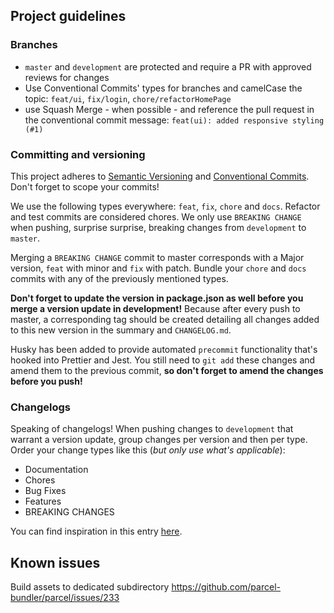 ## Project guidelines

### Branches

- `master` and `development` are protected and require a PR with approved reviews for changes
- Use Conventional Commits' types for branches and camelCase the topic: `feat/ui`, `fix/login`, `chore/refactorHomePage`
- use Squash Merge - when possible - and reference the pull request in the conventional commit message: `feat(ui): added responsive styling (#1)`

### Committing and versioning

This project adheres to [Semantic Versioning](https://semver.org/) and [Conventional Commits](https://conventionalcommits.org/). Don't forget to scope your commits!

We use the following types everywhere: `feat`, `fix`, `chore` and `docs`. Refactor and test commits are considered chores. We only use `BREAKING CHANGE` when pushing, surprise surprise, breaking changes from `development` to `master`.

Merging a `BREAKING CHANGE` commit to master corresponds with a Major version, `feat` with minor and `fix` with patch. Bundle your `chore` and `docs` commits with any of the previously mentioned types.

**Don't forget to update the version in package.json as well before you merge a version update in development!** Because after every push to master, a corresponding tag should be created detailing all changes added to this new version in the summary and `CHANGELOG.md`.

Husky has been added to provide automated `precommit` functionality that's hooked into Prettier and Jest. You still need to `git add` these changes and amend them to the previous commit, **so don't forget to amend the changes before you push!**

### Changelogs

Speaking of changelogs! When pushing changes to `development` that warrant a version update, group changes per version and then per type. Order your change types like this (_but only use what's applicable_):

- Documentation
- Chores
- Bug Fixes
- Features
- BREAKING CHANGES

You can find inspiration in this entry [here](https://github.com/conventional-changelog/conventional-changelog/blob/master/packages/conventional-changelog/CHANGELOG.md#100-2016-02-05).

## Known issues

Build assets to dedicated subdirectory <https://github.com/parcel-bundler/parcel/issues/233>
